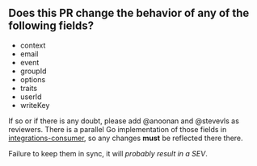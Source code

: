 ## Does this PR change the behavior of any of the following fields?

* context
* email
* event
* groupId
* options
* traits
* userId
* writeKey

If so or if there is any doubt, please add @anoonan and @stevevls as reviewers. There is a parallel Go implementation of 
those fields in [integrations-consumer](https://github.com/segmentio/integrations-consumer), so any changes **must** be
reflected there there.  

Failure to keep them in sync, it will *probably result in a SEV*.